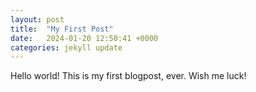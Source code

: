 ```yaml
---
layout: post
title:  "My First Post"
date:   2024-01-20 12:50:41 +0000
categories: jekyll update
---
```

Hello world! This is my first blogpost, ever. Wish me luck!
